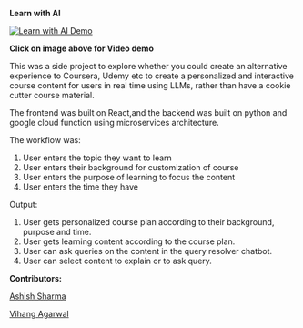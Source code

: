 **Learn with AI**


[![Learn with AI Demo](https://img.youtube.com/vi/pUGYulie6pI/0.jpg)](https://www.youtube.com/watch?v=pUGYulie6pI)


**Click on image above for Video demo**



This was a side project to explore whether you could create an alternative experience to Coursera, Udemy etc to create a personalized and interactive course content for users in real time using LLMs, rather than have a cookie cutter course material.

The frontend was built on React,and the backend was built on python and google cloud function using microservices architecture.

The workflow was:
1. User enters the topic they want to learn
2. User enters their background for customization of course
3. User enters the purpose of learning to focus the content
4. User enters the time they have

Output:
1. User gets personalized course plan according to their background, purpose and time.
2. User gets learning content according to the course plan.
3. User can ask queries on the content in the query resolver chatbot.
4. User can select content to explain or to ask query.


**Contributors:**

[Ashish Sharma](https://www.linkedin.com/in/ashishsharmaiitd/)

[Vihang Agarwal](https://www.linkedin.com/in/vihangagarwal/)
